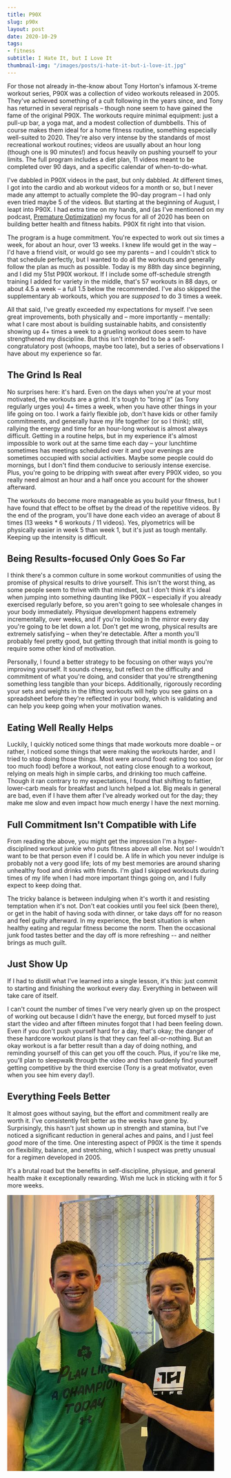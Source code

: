 ```yaml
---
title: P90X
slug: p90x
layout: post
date: 2020-10-29
tags:
- fitness
subtitle: I Hate It, but I Love It
thumbnail-img: "/images/posts/i-hate-it-but-i-love-it.jpg"
---
```


For those not already in-the-know about Tony Horton's infamous X-treme workout series, P90X was a collection of video workouts released in 2005.
They've achieved something of a cult following in the years since, and Tony has returned in several reprisals – though none seem to have gained the fame of the original P90X.
The workouts require minimal equipment: just a pull-up bar, a yoga mat, and a modest collection of dumbbells.
This of course makes them ideal for a home fitness routine, something especially well-suited to 2020.
They're also very intense by the standards of most recreational workout routines; videos are usually about an hour long (though one is 90 minutes!) and focus heavily on pushing yourself to your limits.
The full program includes a diet plan, 11 videos meant to be completed over 90 days, and a specific calendar of when-to-do-what.

<!-- more -->

I've dabbled in P90X videos in the past, but only dabbled.
At different times, I got into the cardio and ab workout videos for a month or so, but I never made any attempt to actually complete the 90-day program – I had only even tried maybe 5 of the videos.
But starting at the beginning of August, I leapt into P90X.
I had extra time on my hands, and (as I've mentioned on my podcast, [Premature Optimization](https://podcasts.apple.com/us/podcast/premature-optimization/id1499996952)) my focus for all of 2020 has been on building better health and fitness habits.
P90X fit right into that vision.

The program is a huge commitment.
You're expected to work out six times a week, for about an hour, over 13 weeks.
I knew life would get in the way – I'd have a friend visit, or would go see my parents – and I couldn't stick to that schedule perfectly, but I wanted to do all the workouts and generally follow the plan as much as possible.
Today is my 88th day since beginning, and I did my 51st P90X workout.
If I include some off-schedule strength training I added for variety in the middle, that's 57 workouts in 88 days, or about 4.5 a week – a full 1.5 below the recommended.
I've also skipped the supplementary ab workouts, which you are *supposed* to do 3 times a week.

All that said, I've greatly exceeded my expectations for myself.
I've seen great improvements, both physically and – more importantly – mentally: what I care most about is building sustainable habits, and consistently showing up 4+ times a week to a grueling workout does seem to have strengthened my discipline.
But this isn't intended to be a self-congratulatory post (whoops, maybe too late), but a series of observations I have about my experience so far.

## The Grind Is Real

No surprises here: it's hard.
Even on the days when you're at your most motivated, the workouts are a grind.
It's tough to "bring it" (as Tony regularly urges you) 4+ times a week, when you have other things in your life going on too.
I work a fairly flexible job, don't have kids or other family commitments, and generally have my life together (or so I think);
still, rallying the energy and time for an hour-long workout is almost always difficult.
Getting in a routine helps, but in my experience it's almost impossible to work out at the same time each day – your lunchtime sometimes has meetings scheduled over it and your evenings are sometimes occupied with social activities.
Maybe some people could do mornings, but I don't find them conducive to seriously intense exercise.
Plus, you're going to be dripping with sweat after every P90X video, so you really need almost an hour and a half once you account for the shower afterward.

The workouts do become more manageable as you build your fitness, but I have found that effect to be offset by the dread of the repetitive videos.
By the end of the program, you'll have done each video an average of about 8 times (13 weeks * 6 workouts / 11 videos).
Yes, plyometrics will be physically easier in week 5 than week 1, but it's just as tough mentally.
Keeping up the intensity is difficult.

## Being Results-focused Only Goes So Far

I think there's a common culture in some workout communities of using the promise of physical results to drive yourself.
This isn't the worst thing, as some people seem to thrive with that mindset, but I don't think it's ideal when jumping into something daunting like P90X – especially if you already exercised regularly before, so you aren't going to see wholesale changes in your body immediately.
Physique development happens extremely incrementally, over weeks, and if you're looking in the mirror every day you're going to be let down a lot.
Don't get me wrong, physical results are extremely satisfying – when they're detectable.
After a month you'll probably feel pretty good, but getting through that initial month is going to require some other kind of motivation.

Personally, I found a better strategy to be focusing on other ways you're improving yourself.
It sounds cheesy, but reflect on the difficulty and commitment of what you're doing, and consider that you're strengthening something less tangible than your biceps.
Additionally, rigorously recording your sets and weights in the lifting workouts will help you see gains on a spreadsheet before they're reflected in your body, which is validating and can help you keep going when your motivation wanes.

## Eating Well Really Helps

Luckily, I quickly noticed some things that made workouts more doable – or rather, I noticed some things that were making the workouts harder, and I tried to stop doing those things.
Most were around food: eating too soon (or too much food) before a workout, not eating close enough to a workout, relying on meals high in simple carbs, and drinking too much caffeine.
Though it ran contrary to my expectations, I found that shifting to fattier, lower-carb meals for breakfast and lunch helped a lot.
Big meals in general are bad, even if I have them after I've already worked out for the day; they make me slow and even impact how much energy I have the next morning.

## Full Commitment Isn't Compatible with Life

From reading the above, you might get the impression I'm a hyper-disciplined workout junkie who puts fitness above all else.
Not so!
I wouldn't want to be that person even if I could be.
A life in which you never indulge is probably not a very good life;
lots of my best memories are around sharing unhealthy food and drinks with friends.
I'm glad I skipped workouts during times of my life when I had more important things going on, and I fully expect to keep doing that.

The tricky balance is between indulging when it's worth it and resisting temptation when it's not.
Don't eat cookies until you feel sick (been there), or get in the habit of having soda with dinner, or take days off for no reason and feel guilty afterward.
In my experience, the best situation is when healthy eating and regular fitness become the norm.
Then the occasional junk food tastes better and the day off is more refreshing -- and neither brings as much guilt.

## Just Show Up

If I had to distill what I've learned into a single lesson, it's this: just commit to starting and finishing the workout every day.
Everything in between will take care of itself.

I can't count the number of times I've very nearly given up on the prospect of working out because I didn't have the energy, but forced myself to just start the video and after fifteen minutes forgot that I had been feeling down.
Even if you don't push yourself hard for a day, that's okay; the danger of these hardcore workout plans is that they can feel all-or-nothing.
But an okay workout is a far better result than a day of doing nothing, and reminding yourself of this can get you off the couch.
Plus, if you're like me, you'll plan to sleepwalk through the video and then suddenly find yourself getting competitive by the third exercise (Tony is a great motivator, even when you see him every day!).

## Everything Feels Better

It almost goes without saying, but the effort and commitment really are worth it.
I've consistently felt better as the weeks have gone by.
Surprisingly, this hasn't just shown up in strength and stamina, but I've noticed a significant reduction in general aches and pains, and I just feel _good_ more of the time.
One interesting aspect of P90X is the time it spends on flexibility, balance, and stretching, which I suspect was pretty unusual for a regimen developed in 2005.

It's a brutal road but the benefits in self-discipline, physique, and general health make it exceptionally rewarding.
Wish me luck in sticking with it for 5 more weeks.

![Tony Horton and Me](tony_horton_and_me.jpeg)
